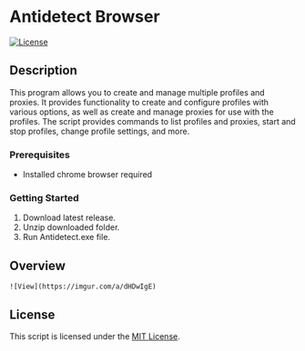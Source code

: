 # Antidetect Browser

[![License](https://img.shields.io/badge/license-MIT-blue.svg)](LICENSE)

## Description

This program allows you to create and manage multiple profiles and proxies. It provides functionality to create and configure profiles with various options, as well as create and manage proxies for use with the profiles. The script provides commands to list profiles and proxies, start and stop profiles, change profile settings, and more.

### Prerequisites

- Installed chrome browser required

### Getting Started

1. Download latest release.
2. Unzip downloaded folder.
3. Run Antidetect.exe file.

## Overview

    ![View](https://imgur.com/a/dHDwIgE)

## License

This script is licensed under the [MIT License](LICENSE).